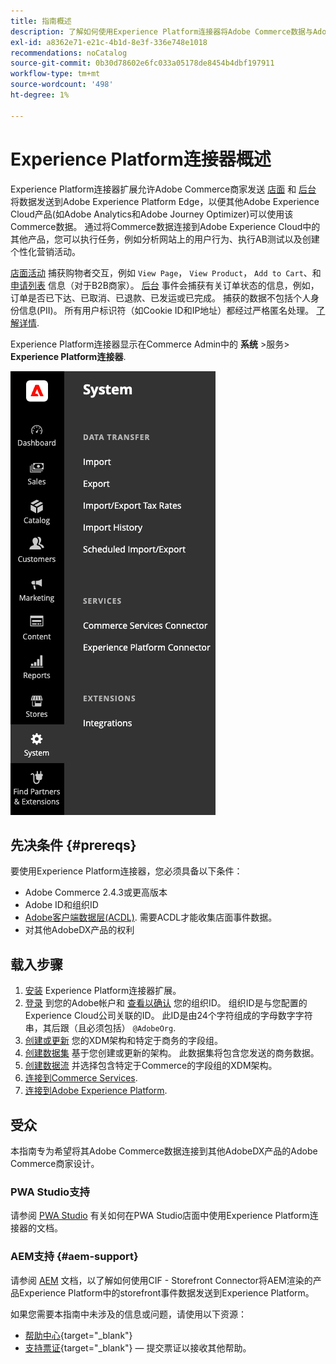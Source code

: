 ```yaml
---
title: 指南概述
description: 了解如何使用Experience Platform连接器将Adobe Commerce数据与Adobe Experience Platform集成。
exl-id: a8362e71-e21c-4b1d-8e3f-336e748e1018
recommendations: noCatalog
source-git-commit: 0b30d78602e6fc033a05178de8454b4dbf197911
workflow-type: tm+mt
source-wordcount: '498'
ht-degree: 1%

---
```


# Experience Platform连接器概述

Experience Platform连接器扩展允许Adobe Commerce商家发送 [店面](events.md#storefront-events) 和 [后台](events.md#back-office-events) 将数据发送到Adobe Experience Platform Edge，以便其他Adobe Experience Cloud产品(如Adobe Analytics和Adobe Journey Optimizer)可以使用该Commerce数据。 通过将Commerce数据连接到Adobe Experience Cloud中的其他产品，您可以执行任务，例如分析网站上的用户行为、执行AB测试以及创建个性化营销活动。

[店面活动](events.md#storefront-events) 捕获购物者交互，例如 `View Page`， `View Product`， `Add to Cart`、和 [申请列表](events.md#b2b-events) 信息（对于B2B商家）。 [后台](events.md#back-office-events) 事件会捕获有关订单状态的信息，例如，订单是否已下达、已取消、已退款、已发运或已完成。 捕获的数据不包括个人身份信息(PII)。 所有用户标识符（如Cookie ID和IP地址）都经过严格匿名处理。 [了解详情](https://www.adobe.com/privacy/experience-cloud.html).

Experience Platform连接器显示在Commerce Admin中的 **系统** >服务> **Experience Platform连接器**.

![Experience Platform连接器扩展管理视图](assets/epc-adminui.png)

## 先决条件 {#prereqs}

要使用Experience Platform连接器，您必须具备以下条件：

- Adobe Commerce 2.4.3或更高版本
- Adobe ID和组织ID
- [Adobe客户端数据层(ACDL)](https://experienceleague.adobe.com/docs/experience-platform/tags/extensions/client/client-data-layer/overview.html). 需要ACDL才能收集店面事件数据。
- 对其他AdobeDX产品的权利

## 载入步骤

1. [安装](install.md) Experience Platform连接器扩展。
1. [登录](https://helpx.adobe.com/manage-account/using/access-adobe-id-account.html) 到您的Adobe帐户和 [查看以确认](https://experienceleague.adobe.com/docs/core-services/interface/administration/organizations.html#concept_EA8AEE5B02CF46ACBDAD6A8508646255) 您的组织ID。 组织ID是与您配置的Experience Cloud公司关联的ID。 此ID是由24个字符组成的字母数字字符串，其后跟（且必须包括） `@AdobeOrg`.
1. [创建或更新](update-xdm.md) 您的XDM架构和特定于商务的字段组。
1. [创建数据集](https://experienceleague.adobe.com/docs/platform-learn/implement-mobile-sdk/experience-cloud/platform.html#create-a-dataset) 基于您创建或更新的架构。 此数据集将包含您发送的商务数据。
1. [创建数据流](https://experienceleague.adobe.com/docs/experience-platform/edge/datastreams/overview.html) 并选择包含特定于Commerce的字段组的XDM架构。
1. [连接到Commerce Services](../landing/saas.md).
1. [连接到Adobe Experience Platform](connect-data.md).

## 受众

本指南专为希望将其Adobe Commerce数据连接到其他AdobeDX产品的Adobe Commerce商家设计。

### PWA Studio支持

请参阅 [PWA Studio](https://developer.adobe.com/commerce/pwa-studio/integrations/adobe-commerce/aep/) 有关如何在PWA Studio店面中使用Experience Platform连接器的文档。

### AEM支持 {#aem-support}

请参阅 [AEM](https://experienceleague.adobe.com/docs/experience-manager-cloud-service/content/content-and-commerce/integrations/aep.html) 文档，以了解如何使用CIF - Storefront Connector将AEM渲染的产品Experience Platform中的storefront事件数据发送到Experience Platform。

如果您需要本指南中未涉及的信息或问题，请使用以下资源：

- [帮助中心](https://experienceleague.adobe.com/docs/commerce-knowledge-base/kb/overview.html){target="_blank"}
- [支持票证](https://experienceleague.adobe.com/docs/commerce-knowledge-base/kb/help-center-guide/magento-help-center-user-guide.html#submit-ticket){target="_blank"} — 提交票证以接收其他帮助。
